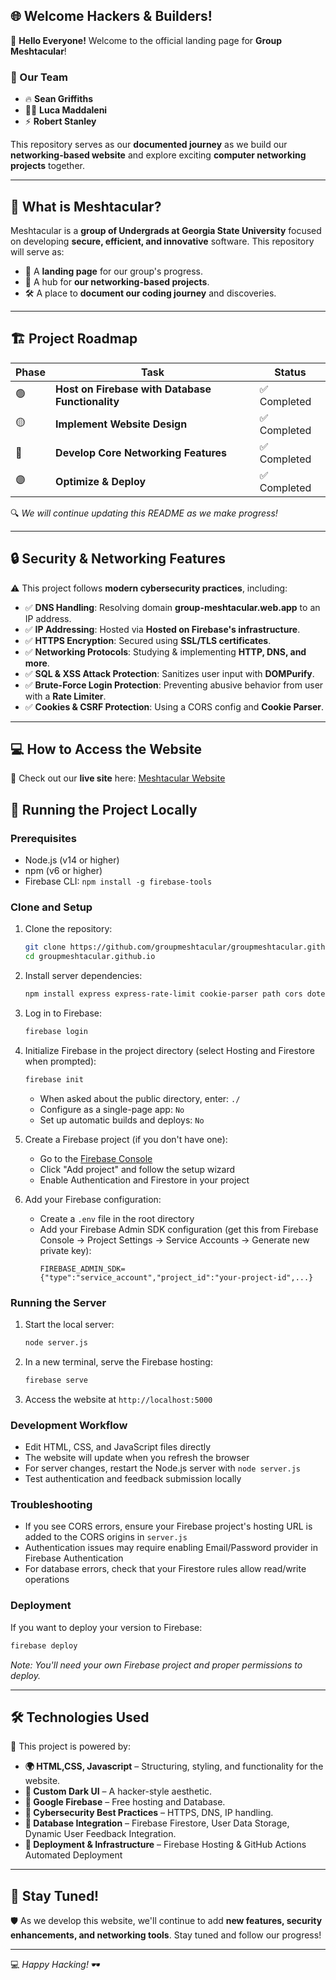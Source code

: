 ## 🌐 Welcome Hackers & Builders!

🚀 **Hello Everyone!** Welcome to the official landing page for **Group Meshtacular**! 

### **👥 Our Team**
- 🔥 **Sean Griffiths**
- 🏴‍☠️ **Luca Maddaleni**
- ⚡ **Robert Stanley**

This repository serves as our **documented journey** as we build our **networking-based website** and explore exciting **computer networking projects** together.

---

## 📌 **What is Meshtacular?**
Meshtacular is a **group of Undergrads at Georgia State University** focused on developing **secure, efficient, and innovative** software. This repository will serve as:
- 📂 A **landing page** for our group's progress.
- 📡 A hub for **our networking-based projects**.
- 🛠 A place to **document our coding journey** and discoveries.

---

## 🏗️ **Project Roadmap**
| Phase | Task | Status |
|-------|------|--------|
| 🟢 | **Host on Firebase with Database Functionality** | ✅ Completed |
| 🟡 | **Implement Website Design** | ✅ Completed |
| 🔴 | **Develop Core Networking Features** | ✅ Completed |
| 🟣 | **Optimize & Deploy** | ✅ Completed |

🔍 _We will continue updating this README as we make progress!_

---

## 🔒 **Security & Networking Features**
⚠️ This project follows **modern cybersecurity practices**, including:
- ✅ **DNS Handling**: Resolving domain **group-meshtacular.web.app** to an IP address.
- ✅ **IP Addressing**: Hosted via **Hosted on Firebase's infrastructure**.
- ✅ **HTTPS Encryption**: Secured using **SSL/TLS certificates**.
- ✅ **Networking Protocols**: Studying & implementing **HTTP, DNS, and more**.
- ✅ **SQL & XSS Attack Protection**: Sanitizes user input with **DOMPurify**.
- ✅ **Brute-Force Login Protection**: Preventing abusive behavior from user with a **Rate Limiter**.
- ✅ **Cookies & CSRF Protection**: Using a CORS config and **Cookie Parser**.

---

## 💻 **How to Access the Website**
🎯 Check out our **live site** here: [Meshtacular Website](https://group-meshtacular.web.app/)

## 🚀 **Running the Project Locally**

### Prerequisites
- Node.js (v14 or higher)
- npm (v6 or higher)
- Firebase CLI: `npm install -g firebase-tools`

### Clone and Setup
1. Clone the repository:
   ```bash
   git clone https://github.com/groupmeshtacular/groupmeshtacular.github.io.git
   cd groupmeshtacular.github.io
   ```

2. Install server dependencies:
   ```bash
   npm install express express-rate-limit cookie-parser path cors dotenv firebase-admin
   ```

3. Log in to Firebase:
   ```bash
   firebase login
   ```

4. Initialize Firebase in the project directory (select Hosting and Firestore when prompted):
   ```bash
   firebase init
   ```
   - When asked about the public directory, enter: `./`
   - Configure as a single-page app: `No`
   - Set up automatic builds and deploys: `No`

5. Create a Firebase project (if you don't have one):
   - Go to the [Firebase Console](https://console.firebase.google.com/)
   - Click "Add project" and follow the setup wizard
   - Enable Authentication and Firestore in your project

6. Add your Firebase configuration:
   - Create a `.env` file in the root directory
   - Add your Firebase Admin SDK configuration (get this from Firebase Console → Project Settings → Service Accounts → Generate new private key):
     ```
     FIREBASE_ADMIN_SDK={"type":"service_account","project_id":"your-project-id",...}
     ```

### Running the Server
1. Start the local server:
   ```bash
   node server.js
   ```

2. In a new terminal, serve the Firebase hosting:
   ```bash
   firebase serve
   ```

3. Access the website at `http://localhost:5000`

### Development Workflow
- Edit HTML, CSS, and JavaScript files directly
- The website will update when you refresh the browser
- For server changes, restart the Node.js server with `node server.js`
- Test authentication and feedback submission locally

### Troubleshooting
- If you see CORS errors, ensure your Firebase project's hosting URL is added to the CORS origins in `server.js`
- Authentication issues may require enabling Email/Password provider in Firebase Authentication
- For database errors, check that your Firestore rules allow read/write operations

### Deployment
If you want to deploy your version to Firebase:
```bash
firebase deploy
```

*Note: You'll need your own Firebase project and proper permissions to deploy.*

---

## 🛠 **Technologies Used**
🚀 This project is powered by:
- **🌍 HTML,CSS, Javascript** – Structuring, styling, and functionality for the website.
- **🎨 Custom Dark UI** – A hacker-style aesthetic.
- **🔧 Google Firebase** – Free hosting and Database.
- **🔐 Cybersecurity Best Practices** – HTTPS, DNS, IP handling.
- **📂 Database Integration** – Firebase Firestore, User Data Storage, Dynamic User Feedback Integration.
- **🚀 Deployment & Infrastructure** – Firebase Hosting & GitHub Actions Automated Deployment

---

## 🚀 **Stay Tuned!**
🛡️ As we develop this website, we'll continue to add **new features, security enhancements, and networking tools**. Stay tuned and follow our progress!

---

💻 _Happy Hacking!_ 🕶️
